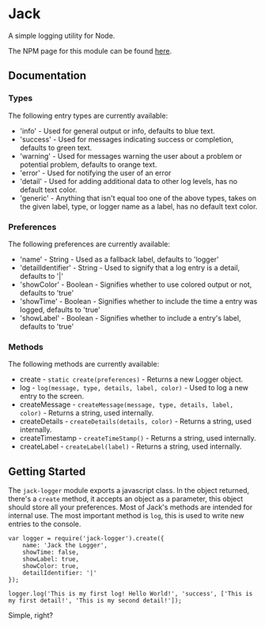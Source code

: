 # Jack
A simple logging utility for Node.

The NPM page for this module can be found [here](https://www.npmjs.com/package/jack-logger).

## Documentation

### Types
The following entry types are currently available:
- 'info' - Used for general output or info, defaults to blue text.
- 'success' - Used for messages indicating success or completion, defaults to green text.
- 'warning' - Used for messages warning the user about a problem or potential problem, defaults to orange text.
- 'error' - Used for notifying the user of an error
- 'detail' - Used for adding additional data to other log levels, has no default text color.
- 'generic' - Anything that isn't equal too one of the above types, takes on the given label, type, or logger name as a label, has no default text color.

### Preferences
The following preferences are currently available:
- 'name' - String - Used as a fallback label, defaults to 'logger'
- 'detailIdentifier' - String - Used to signify that a log entry is a detail, defaults to '|'
- 'showColor' - Boolean - Signifies whether to use colored output or not, defaults to 'true'
- 'showTime' - Boolean - Signifies whether to include the time a entry was logged, defaults to 'true'
- 'showLabel' - Boolean - Signifies whether to include a entry's label, defaults to 'true'

### Methods
The following methods are currently available:
- create - `static create(preferences)` - Returns a new Logger object.
- log - `log(message, type, details, label, color)` - Used to log a new entry to the screen.
- createMessage - `createMessage(message, type, details, label, color)` - Returns a string, used internally.
- createDetails - `createDetails(details, color)` - Returns a string, used internally.
- createTimestamp - `createTimeStamp()` - Returns a string, used internally.
- createLabel - `createLabel(label)` - Returns a string, used internally.

## Getting Started
The `jack-logger` module exports a javascript class. In the object returned, there's a `create` method, it accepts an object as a parameter, this object should store all your preferences. Most of Jack's methods are intended for internal use. The most important method is `log`, this is used to write new entries to the console.

```
var logger = require('jack-logger').create({
    name: 'Jack the Logger',
    showTime: false,
    showLabel: true,
    showColor: true,
    detailIdentifier: '|'
});

logger.log('This is my first log! Hello World!', 'success', ['This is my first detail!', 'This is my second detail!']);
```

Simple, right?

